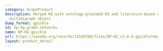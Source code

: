 ```yaml
---
category: GraphProduct
description: Merged KG with ontology-grounded KG and literature-based graph as NetworkX
  multidigraph object
dump_format: gpickle
id: np-kg.graph.networkx
name: NP-KG gpickle
url: https://zenodo.org/records/12536780/files/NP-KG_v3.0.0.gpickle?download=1
layout: product_detail
---
```

